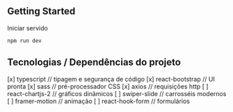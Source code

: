 

## Getting Started

Iniciar servido
```bash
npm run dev

```

## Tecnologias / Dependências  do projeto

[x] typescript         // tipagem e segurança de código
[x] react-bootstrap    // UI pronta
[x] sass               // pré-processador CSS
[x] axios              // requisições http
[ ] react-chartjs-2    // gráficos dinâmicos
[ ] swiper-slide       // carrosséis modernos
[ ] framer-motion      // animação
[ ] react-hook-form    // formulários